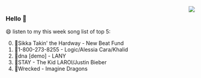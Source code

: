 <img align="right"  src="https://github-readme-stats.vercel.app/api/top-langs/?username=kvnZero" />

### Hello 👋

😄 listen to my this week song list of top 5:

0. 🌈Sikka Takin' the Hardway - New Beat Fund
1. 🌈1-800-273-8255 - Logic/Alessia Cara/Khalid
2. 🌈dna [demo] - LANY
3. 🌈STAY - The Kid LAROI/Justin Bieber
4. 🌈Wrecked - Imagine Dragons

